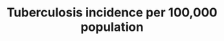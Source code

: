 ---
actual_indicator_available: Tuberculosis incidence per 100,000 US population
actual_indicator_available_description: "2000 to 2016 new tuberculosis case rates\
  \ per 1,000 population as of June 30, 2017, using the following sources: Bridged-Race\
  \ 1990\u20131999 Intercensal Population Estimates for 1990\u20131999 (ftp://ftp.cdc.gov/pub/health_statistics/nchs/datasets/nvss/bridgepop/documentationbridgedintercena1.doc)\
  \ (accessed July 15, 2015) and Intercensal Estimates of the Resident Population\
  \ for the United States, Regions, States, and Puerto Rico: April 1, 2000 to July\
  \ 1, 2010 (http://www.census.gov/popest/data/intercensal/state/state2010.html) (accessed\
  \ July 15, 2015) and Annual Estimates of the Resident Population for the United\
  \ States, Regions, States, and Puerto Rico: April 1, 2010 to July 1, 2014 (http://www.census.gov/popest/data/national/totals/2014/index.html)\
  \ (accessed July 15, 2015)."
data_non_statistical: false
date_metadata_updated: '2017-10-15'
date_of_national_source_publication: November 2017
disaggregation_geography: National
goal_meta_link: http://unstats.un.org/sdgs/files/metadata-compilation/Metadata-Goal-3.pdf
goal_meta_link_page: 7
graph: longitudinal
graph_status_notes: Graphed
graph_title: Tuberculosis incidence per 100,000 US population
graph_type: line
graph_type_description: Line graph
has_metadata: true
indicator: 3.3.2
indicator_definition: Estimated number of new and relapse TB cases (all forms of TB,
  including cases in people living with HIV) arising in a given year, expressed as
  a rate per 100 000 population.
indicator_name: Tuberculosis incidence per 100,000 population
indicator_variable: tb_per100k
layout: indicator
method_of_computation: 'Number of new and relapse TB cases arising in a specified
  time period / Number of person_years of exposure Method of measurement Direct measurement
  requires high_quality surveillance systems in which underreporting is negligible,
  and strong health systems so that underdiagnosis is also negligible; otherwise indirect
  estimates based on notification data and estimates of levels of underreporting and
  under_diagnosis. Method of estimation Estimates of TB incidence are produced through
  a consultative and analytical process led by WHO and are published annually. These
  estimates are based on annual case notifications, assessments of the quality and
  coverage of TB notification data, national surveys of the prevalence of TB disease
  and information from death (vital) registration systems.'''' Estimates of incidence
  for each country are derived, using one or more of the following approaches depending
  on available data: (i) incidence = case notifications/estimated proportion of cases
  detected; (ii) incidence = prevalence/duration of condition; (iii) incidence = deaths/proportion
  of incident cases that die. Uncertainty bounds are provided in addition to best
  estimates. Details are available from TB impact measurement: policy and recommendations
  for how to assess the epidemiological burden of TB and the impact of TB control
  and from the online technical appendix to the WHO global tuberculosis report 2014.'
periodicity: Annual
permalink: /3-3-2/
published: true
reporting_status: complete
scheduled_update_by_national_source: November 2017
sdg_goal: 3
source_active_1: true
source_agency_staff_email_1: bit1@cdc.gov
source_agency_staff_name_1: Benedict Truman
source_agency_survey_dataset_1: 'CDC/OID/NCHHSTP '
source_notes_1: null
source_title_1: null
source_url_1: 'DATA PROVIDER PLS CONFIRM: https://www.cdc.gov/tb/default.htm'
target: By 2030, end the epidemics of AIDS, tuberculosis, malaria and neglected tropical
  diseases and combat hepatitis, water-borne diseases and other communicable diseases.
target_id: '3.3'
time_period: 2000-2016
title: Tuberculosis incidence per 100,000 population
un_custodial_agency: WHO
un_designated_tier: '1'
unit_of_measure: Number of cases per 100,000 population
us_method_of_computation: Number of cases / total population *100,000
variable_description: null
variable_notes: null
---